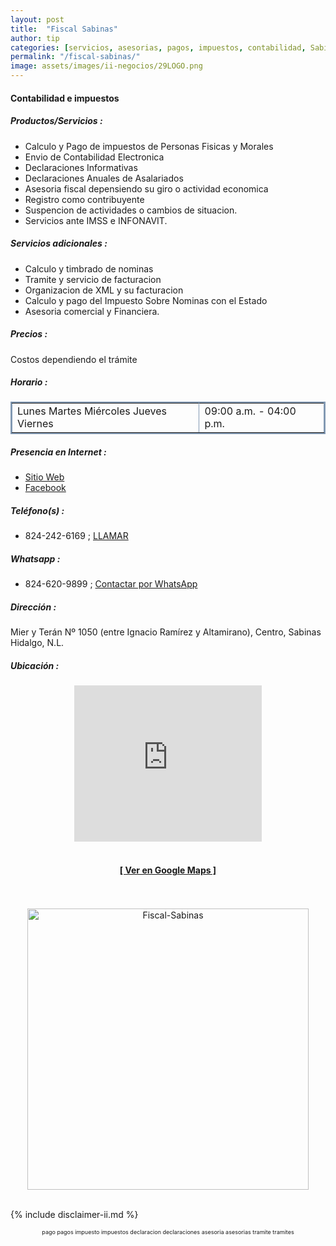 ```yaml
---
layout: post
title:  "Fiscal Sabinas"
author: tip
categories: [servicios, asesorias, pagos, impuestos, contabilidad, Sabinas Hidalgo]
permalink: "/fiscal-sabinas/"
image: assets/images/ii-negocios/29LOGO.png
---
```

#### Contabilidad e impuestos

##### Productos/Servicios :

- Calculo y Pago de impuestos de Personas Fisicas y Morales
- Envio de Contabilidad Electronica
- Declaraciones Informativas
- Declaraciones Anuales de Asalariados
- Asesoria fiscal depensiendo su giro o actividad economica
- Registro como contribuyente
- Suspencion de actividades o cambios de situacion.
- Servicios ante IMSS e INFONAVIT.

##### Servicios adicionales :
- Calculo y timbrado de nominas
- Tramite y servicio de facturacion
- Organizacion de XML y su facturacion
- Calculo y pago del Impuesto Sobre Nominas con el Estado
- Asesoria comercial y Financiera.

##### Precios :

Costos dependiendo el trámite

##### Horario :

<table border="2" bordercolor="#8299b3" cellpadding="4" cellspacing="5">
<colgroup>
    <col width="60%" />
    <col width="40%" />
</colgroup>
    <tbody>
        <tr>
            <td>Lunes Martes Miércoles Jueves Viernes</td>
            <td>09:00 a.m. - 04:00 p.m.</td>
        </tr>
    </tbody>
</table>

##### Presencia en Internet :

- [Sitio Web][Web]
- [Facebook][FB]

##### Teléfono(s) :

- 824-242-6169 ; [LLAMAR][Tel1]

##### Whatsapp :

- 824-620-9899 ; [Contactar por WhatsApp][WA1]


[Web]: http://www.fiscalsabinas.com.mx/
[FB]: https://www.facebook.com/cp.sabinas/

[Tel1]: tel:+528242426169

[WA1]: https://wa.me/528246209899?text=Hola,%20saludos%20desde%20PiiDO

##### Dirección :

Mier y Terán Nº 1050 (entre Ignacio Ramírez y Altamirano), Centro, Sabinas Hidalgo, N.L.

##### Ubicación :

<!--..... MAPAS .....-->
<center>
    <iframe allowfullscreen="" aria-hidden="false" frameborder="0" height="250" src="https://www.google.com/maps/embed?pb=!1m18!1m12!1m3!1d1062.2007981324284!2d-100.19088308730142!3d26.506500227345878!2m3!1f0!2f0!3f0!3m2!1i1024!2i768!4f13.1!3m3!1m2!1s0x86623ebe658f0d2f%3A0x77fb229ed874a745!2sMier%20y%20Ter%C3%A1n%201050%2C%20Centro%20de%20Sabinas%20Hidalgo%2C%2065200%20Sabinas%20Hidalgo%2C%20N.L.!5e0!3m2!1sen!2smx!4v1604563959179!5m2!1sen!2smx" style="border: 0;" tabindex="0" width="300"></iframe><!--//CAMBIAR : width="300" height="250" acá arriba ^^-->
	<br />
    <br />
	<a href="https://goo.gl/maps/xegx8AAAhsdrwUaQ6" target="_blank"><h4>[ Ver en Google Maps ]</h4></a><!--//CAMBIAR únicamente URL aquí-->
	<br />
	<br />
</center>
<!--..... /MAPAS .....-->

<!-- ===== 2da IMAGEN ===== --> 
<center>
    <img src="{{ site.baseurl }}/assets/images/ii-negocios/29servicio.png" alt="Fiscal-Sabinas" style="height: 450px;"/>
</center>

<br />

<!-- Disclaimer & palabras clave
================================================== -->
{% include disclaimer-ii.md %}
<center>
	<span style="font-size: xx-small;">
		<!--Palabras Clave-->pago pagos impuesto impuestos declaracion declaraciones asesoria asesorias tramite tramites
	</span>
</center>



<!-- END
================================================== -->